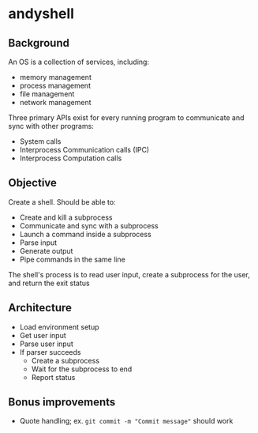 # andyshell

## Background

An OS is a collection of services, including:

- memory management
- process management
- file management
- network management

Three primary APIs exist for every running program to communicate and sync with other programs:

- System calls
- Interprocess Communication calls (IPC)
- Interprocess Computation calls

## Objective

Create a shell. Should be able to:

- Create and kill a subprocess
- Communicate and sync with a subprocess
- Launch a command inside a subprocess
- Parse input
- Generate output
- Pipe commands in the same line

The shell's process is to read user input, create a subprocess for the user, and return the exit status

## Architecture

- Load environment setup
- Get user input
- Parse user input
- If parser succeeds
  - Create a subprocess
  - Wait for the subprocess to end
  - Report status


## Bonus improvements

- Quote handling; ex. `git commit -m "Commit message"` should work